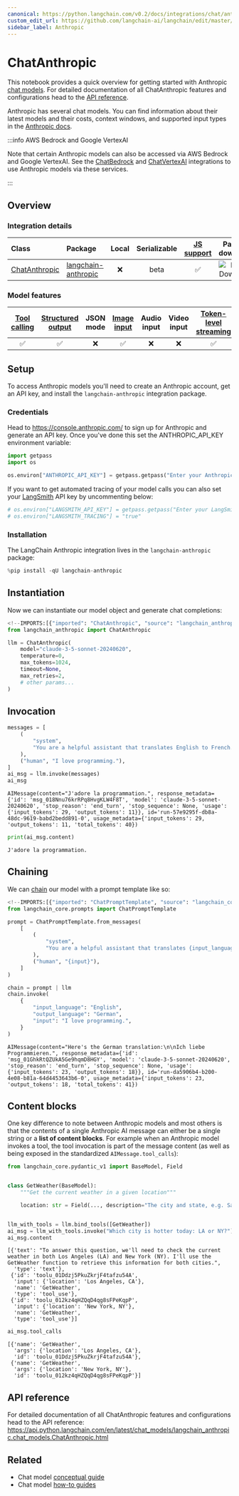 ```yaml
---
canonical: https://python.langchain.com/v0.2/docs/integrations/chat/anthropic/
custom_edit_url: https://github.com/langchain-ai/langchain/edit/master/docs/docs/integrations/chat/anthropic.ipynb
sidebar_label: Anthropic
---
```


# ChatAnthropic

This notebook provides a quick overview for getting started with Anthropic [chat models](/docs/concepts/#chat-models). For detailed documentation of all ChatAnthropic features and configurations head to the [API reference](https://api.python.langchain.com/en/latest/chat_models/langchain_anthropic.chat_models.ChatAnthropic.html).

Anthropic has several chat models. You can find information about their latest models and their costs, context windows, and supported input types in the [Anthropic docs](https://docs.anthropic.com/en/docs/models-overview).

:::info AWS Bedrock and Google VertexAI

Note that certain Anthropic models can also be accessed via AWS Bedrock and Google VertexAI. See the [ChatBedrock](/docs/integrations/chat/bedrock/) and [ChatVertexAI](/docs/integrations/chat/google_vertex_ai_palm/) integrations to use Anthropic models via these services.

:::

## Overview
### Integration details

| Class | Package | Local | Serializable | [JS support](https://js.langchain.com/v0.2/docs/integrations/chat/anthropic) | Package downloads | Package latest |
| :--- | :--- | :---: | :---: |  :---: | :---: | :---: |
| [ChatAnthropic](https://api.python.langchain.com/en/latest/chat_models/langchain_anthropic.chat_models.ChatAnthropic.html) | [langchain-anthropic](https://api.python.langchain.com/en/latest/anthropic_api_reference.html) | ❌ | beta | ✅ | ![PyPI - Downloads](https://img.shields.io/pypi/dm/langchain-anthropic?style=flat-square&label=%20) | ![PyPI - Version](https://img.shields.io/pypi/v/langchain-anthropic?style=flat-square&label=%20) |

### Model features
| [Tool calling](/docs/how_to/tool_calling) | [Structured output](/docs/how_to/structured_output/) | JSON mode | [Image input](/docs/how_to/multimodal_inputs/) | Audio input | Video input | [Token-level streaming](/docs/how_to/chat_streaming/) | Native async | [Token usage](/docs/how_to/chat_token_usage_tracking/) | [Logprobs](/docs/how_to/logprobs/) |
| :---: | :---: | :---: | :---: |  :---: | :---: | :---: | :---: | :---: | :---: |
| ✅ | ✅ | ❌ | ✅ | ❌ | ❌ | ✅ | ✅ | ✅ | ❌ | 

## Setup

To access Anthropic models you'll need to create an Anthropic account, get an API key, and install the `langchain-anthropic` integration package.

### Credentials

Head to https://console.anthropic.com/ to sign up for Anthropic and generate an API key. Once you've done this set the ANTHROPIC_API_KEY environment variable:

```python
import getpass
import os

os.environ["ANTHROPIC_API_KEY"] = getpass.getpass("Enter your Anthropic API key: ")
```

If you want to get automated tracing of your model calls you can also set your [LangSmith](https://docs.smith.langchain.com/) API key by uncommenting below:

```python
# os.environ["LANGSMITH_API_KEY"] = getpass.getpass("Enter your LangSmith API key: ")
# os.environ["LANGSMITH_TRACING"] = "true"
```

### Installation

The LangChain Anthropic integration lives in the `langchain-anthropic` package:

```python
%pip install -qU langchain-anthropic
```

## Instantiation

Now we can instantiate our model object and generate chat completions:

```python
<!--IMPORTS:[{"imported": "ChatAnthropic", "source": "langchain_anthropic", "docs": "https://api.python.langchain.com/en/latest/chat_models/langchain_anthropic.chat_models.ChatAnthropic.html", "title": "ChatAnthropic"}]-->
from langchain_anthropic import ChatAnthropic

llm = ChatAnthropic(
    model="claude-3-5-sonnet-20240620",
    temperature=0,
    max_tokens=1024,
    timeout=None,
    max_retries=2,
    # other params...
)
```

## Invocation

```python
messages = [
    (
        "system",
        "You are a helpful assistant that translates English to French. Translate the user sentence.",
    ),
    ("human", "I love programming."),
]
ai_msg = llm.invoke(messages)
ai_msg
```

```output
AIMessage(content="J'adore la programmation.", response_metadata={'id': 'msg_018Nnu76krRPq8HvgKLW4F8T', 'model': 'claude-3-5-sonnet-20240620', 'stop_reason': 'end_turn', 'stop_sequence': None, 'usage': {'input_tokens': 29, 'output_tokens': 11}}, id='run-57e9295f-db8a-48dc-9619-babd2bedd891-0', usage_metadata={'input_tokens': 29, 'output_tokens': 11, 'total_tokens': 40})
```

```python
print(ai_msg.content)
```
```output
J'adore la programmation.
```
## Chaining

We can [chain](/docs/how_to/sequence/) our model with a prompt template like so:

```python
<!--IMPORTS:[{"imported": "ChatPromptTemplate", "source": "langchain_core.prompts", "docs": "https://api.python.langchain.com/en/latest/prompts/langchain_core.prompts.chat.ChatPromptTemplate.html", "title": "ChatAnthropic"}]-->
from langchain_core.prompts import ChatPromptTemplate

prompt = ChatPromptTemplate.from_messages(
    [
        (
            "system",
            "You are a helpful assistant that translates {input_language} to {output_language}.",
        ),
        ("human", "{input}"),
    ]
)

chain = prompt | llm
chain.invoke(
    {
        "input_language": "English",
        "output_language": "German",
        "input": "I love programming.",
    }
)
```

```output
AIMessage(content="Here's the German translation:\n\nIch liebe Programmieren.", response_metadata={'id': 'msg_01GhkRtQZUkA5Ge9hqmD8HGY', 'model': 'claude-3-5-sonnet-20240620', 'stop_reason': 'end_turn', 'stop_sequence': None, 'usage': {'input_tokens': 23, 'output_tokens': 18}}, id='run-da5906b4-b200-4e08-b81a-64d4453643b6-0', usage_metadata={'input_tokens': 23, 'output_tokens': 18, 'total_tokens': 41})
```

## Content blocks

One key difference to note between Anthropic models and most others is that the contents of a single Anthropic AI message can either be a single string or a **list of content blocks**. For example when an Anthropic model invokes a tool, the tool invocation is part of the message content (as well as being exposed in the standardized `AIMessage.tool_calls`):

```python
from langchain_core.pydantic_v1 import BaseModel, Field


class GetWeather(BaseModel):
    """Get the current weather in a given location"""

    location: str = Field(..., description="The city and state, e.g. San Francisco, CA")


llm_with_tools = llm.bind_tools([GetWeather])
ai_msg = llm_with_tools.invoke("Which city is hotter today: LA or NY?")
ai_msg.content
```

```output
[{'text': "To answer this question, we'll need to check the current weather in both Los Angeles (LA) and New York (NY). I'll use the GetWeather function to retrieve this information for both cities.",
  'type': 'text'},
 {'id': 'toolu_01Ddzj5PkuZkrjF4tafzu54A',
  'input': {'location': 'Los Angeles, CA'},
  'name': 'GetWeather',
  'type': 'tool_use'},
 {'id': 'toolu_012kz4qHZQqD4qg8sFPeKqpP',
  'input': {'location': 'New York, NY'},
  'name': 'GetWeather',
  'type': 'tool_use'}]
```

```python
ai_msg.tool_calls
```

```output
[{'name': 'GetWeather',
  'args': {'location': 'Los Angeles, CA'},
  'id': 'toolu_01Ddzj5PkuZkrjF4tafzu54A'},
 {'name': 'GetWeather',
  'args': {'location': 'New York, NY'},
  'id': 'toolu_012kz4qHZQqD4qg8sFPeKqpP'}]
```

## API reference

For detailed documentation of all ChatAnthropic features and configurations head to the API reference: https://api.python.langchain.com/en/latest/chat_models/langchain_anthropic.chat_models.ChatAnthropic.html

## Related

- Chat model [conceptual guide](/docs/concepts/#chat-models)
- Chat model [how-to guides](/docs/how_to/#chat-models)